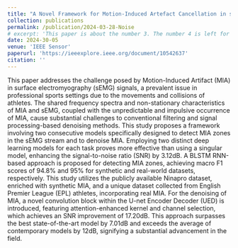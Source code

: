 ```yaml
---
title: "A Novel Framework for Motion-Induced Artefact Cancellation in sEMG: Evaluation on English Premier League and Ninapro Datasets"
collection: publications
permalink: /publication/2024-03-28-Noise
# excerpt: 'This paper is about the number 3. The number 4 is left for future work.'
date: 2024-30-05
venue: 'IEEE Sensor'
paperurl: 'https://ieeexplore.ieee.org/document/10542637'
citation: ''
---
```


This paper addresses the challenge posed by Motion-Induced Artifact (MIA) in surface electromyography (sEMG) signals, a prevalent issue in professional sports settings due to the movements and collisions of athletes. The shared frequency spectra and non-stationary characteristics of MIA and sEMG, coupled with the unpredictable and impulsive occurrence of MIA, cause substantial challenges to conventional filtering and signal processing-based denoising methods. This study proposes a framework involving two consecutive models specifically designed to detect MIA zones in the sEMG stream and to denoise MIA. Employing two distinct deep learning models for each task proves more effective than using a singular model, enhancing the signal-to-noise ratio (SNR) by $3.12$dB. A BLSTM RNN-based approach is proposed for detecting MIA zones, achieving macro F1 scores of $94.8\%$ and $95\%$ for synthetic and real-world datasets, respectively. This study utilizes the publicly available Ninapro dataset, enriched with synthetic MIA, and a unique dataset collected from English Premier League (EPL) athletes, incorporating real MIA. For the denoising of MIA, a novel convolution block within the U-net Encoder Decoder (UED) is introduced, featuring attention-enhanced kernel and channel selection, which achieves an SNR improvement of $17.20$dB. This approach surpasses the best state-of-the-art model by $7.01$dB and exceeds the average of contemporary models by $12$dB, signifying a substantial advancement in the field.